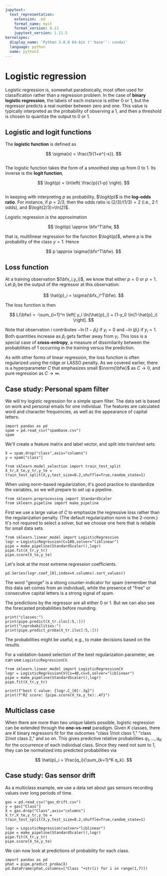 ```yaml
---
jupytext:
  text_representation:
    extension: .md
    format_name: myst
    format_version: 0.13
    jupytext_version: 1.11.5
kernelspec:
  display_name: 'Python 3.8.8 64-bit (''base'': conda)'
  language: python
  name: python3
---
```


# Logistic regression

Logistic regression is, somewhat paradoxically, most often used for classification rather than a regression problem. In the case of **binary logistic regression**, the labels of each instance is either 0 or 1, but the regressor predicts a real number between zero and one. This value is typically interpreted as the probability of observing a 1, and then a threshold is chosen to quantize the output to 0 or 1.

## Logistic and logit functions

The **logistic function** is defined as

$$
\sigma(x) = \frac{1}{1+e^{-x}}.
$$

```{figure} ../_static/logistic.png
```

The logistic function takes the form of a smoothed step up from 0 to 1. Its inverse is the **logit function**,

$$
\logit(p) = \ln\left( \frac{p}{1-p} \right).
$$

```{figure} ../_static/logit.png
```

In keeping with interpreting $p$ as probability, $\logit(p)$ is the **log-odds ratio**. For instance, if $p=2/3$, then the odds ratio is $(2/3)/(1/3)=2$ (i.e., 2:1 odds), and $\logit(2/3)=\ln(2)$. 

Logistic regression is the approximation

$$
\logit(p) \approx \bfx^T\bfw,
$$

that is, multilinear regression for the function $\logit(p)$, where $p$ is the probability of the class $y=1$. Hence

$$
p \approx \sigma(\bfx^T\bfw).
$$

## Loss function

At a training observation $(\bfx_i,y_i)$, we know that either $p=0$ or $p=1$. Let $\hat{p}_i$ be the output of the regressor at this observation:

$$
\hat{p}_i  = \sigma(\bfx_i^T\bfw).
$$

The loss function is then

$$
L(\bfw) = -\sum_{i=1}^n \left[ y_i \ln(\hat{p}_i) + (1-y_i) \ln(1-\hat{p}_i) \right].
$$

Note that observation $i$ contributes $-\ln(1-\hat{p}_i)$ if $y_i=0$ and $-\ln(\hat{p}_i)$ if $y_i=1$. Both quantities increase as $\hat{p}_i$ gets farther away from $y_i$. This loss is a special case of **cross-entropy**, a measure of dissimilarity between the probabilities of 1 occurring in the training versus the prediction.

As with other forms of linear regression, the loss function is often regularized using the ridge or LASSO penalty. As we covered earlier, there is a hyperparameter $C$ that emphasizes small $\norm{\bfw}$ as $C\to 0$, and pure regression as $C\to \infty$. 


## Case study: Personal spam filter

We will try logistic regression for a simple spam filter. The data set is based on work and personal emails for one individual. The features are calculated word and character frequencies, as well as the appearance of capital letters. 

```{code-cell}
import pandas as pd
spam = pd.read_csv("spambase.csv")
spam
```

We'll create a feature matrix and label vector, and split into train/test sets.

```{code-cell}
X = spam.drop("class",axis="columns")
y = spam["class"]

from sklearn.model_selection import train_test_split
X_tr,X_te,y_tr,y_te = train_test_split(X,y,test_size=0.2,shuffle=True,random_state=1)
```

When using norm-based regularization, it's good practice to standardize the variables, so we will prepare to set up a pipeline.

```{code-cell}
from sklearn.preprocessing import StandardScaler
from sklearn.pipeline import make_pipeline
```

First we use a large value of $C$ to emphasize the regressive loss rather than the regularization penalty. (The default regularization norm is the 2-norm.) It's not required to select a solver, but we choose one here that is reliable for small data sets.

```{code-cell}
from sklearn.linear_model import LogisticRegression
logr = LogisticRegression(C=100,solver="liblinear")
pipe = make_pipeline(StandardScaler(),logr)
pipe.fit(X_tr,y_tr)
pipe.score(X_te,y_te)
```

Let's look at the most extreme regression coefficients.

```{code-cell}
pd.Series(logr.coef_[0],index=X.columns).sort_values()
```

The word "george" is a strong counter-indicator for spam (remember that this data set comes from an individual), while the presence of "free" or consecutive capital letters is a strong signal of spam. 

The predictions by the regressor are all either 0 or 1. But we can also see the forecasted probabilities before rounding.

```{code-cell}
print("classes:")
print(pipe.predict(X_tr.iloc[:5,:]))
print("\nprobabilities:")
print(pipe.predict_proba(X_tr.iloc[:5,:]))
```

The probabilities might be useful, e.g., to make decisions based on the results.

For a validation-based selection of the best regularization parameter, we can use `LogisticRegressionCV`.

```{code-cell}
from sklearn.linear_model import LogisticRegressionCV
logr = LogisticRegressionCV(Cs=40,cv=5,solver="liblinear")
pipe = make_pipeline(StandardScaler(),logr)
pipe.fit(X_tr,y_tr)

print(f"best C value: {logr.C_[0]:.3g}")
print(f"R2 score: {pipe.score(X_te,y_te):.4f}")
```

## Multiclass case

When there are more than two unique labels possible, logistic regression can be extended through the **one-vs-rest** paradigm. Given $K$ classes, there are $K$ binary regressors fit for the outcomes "class 1/not class 1," "class 2/not class 2," and so on. This gives predictive relative probabilities $q_1,\ldots,q_K$ for the occurrence of each individual class. Since they need not sum to 1, they can be normalized into predicted probabilities via

$$
\hat{p}_i = \frac{q_i}{\sum_{k=1}^K q_k}.
$$

<!-- 
Another way to convert them is by using a **softmax** function:

$$
p_i = \frac{e^{q_i}}{\sum_{k=1}^K e^{q_k}}.
$$

The softmax exaggerates differences between the $q_i$, making the result closer to a "winner takes all" result.
 -->

## Case study: Gas sensor drift

As a multiclass example, we use a data set about gas sensors recording values over long periods of time.

```{code-cell}
gas = pd.read_csv("gas_drift.csv")
y = gas["Class"]
X = gas.drop("Class",axis="columns")
X_tr,X_te,y_tr,y_te = train_test_split(X,y,test_size=0.2,shuffle=True,random_state=1)

logr = LogisticRegression(solver="liblinear")
pipe = make_pipeline(StandardScaler(),logr)
pipe.fit(X_tr,y_tr)
pipe.score(X_te,y_te)
```

We can now look at predictions of probability for each class.

```{code-cell}
import pandas as pd
phat = pipe.predict_proba(X)
pd.DataFrame(phat,columns=["Class "+str(i) for i in range(1,7)])
```
